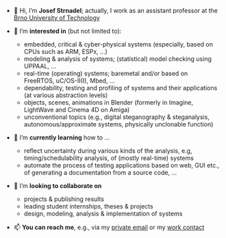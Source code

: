 - 👋 Hi, I’m **Josef Strnadel**; actually, I work as an assistant professor at the [Brno University of Technology](https://www.vut.cz)
- 👀 I’m **interested in** (but not limited to):
  - embedded, critical & cyber-physical systems (especially, based on CPUs such as ARM, ESPx, ...)
  - modeling & analysis of systems; (statistical) model checking using UPPAAL, ...
  - real-time (operating) systems; baremetal and/or based on FreeRTOS, uC/OS-II(I), Mbed, ...
  - dependability, testing and profiling of systems and their applications (at various abstraction levels)
  - objects, scenes, animations in Blender (formerly in Imagine, LightWave and Cinema 4D on Amiga)
  - unconventional topics (e.g., digital steganography & steganalysis, autonomous/approximate systems, physically unclonable function)
- 🌱 I’m **currently learning** how to ...
  - reflect uncertainty during various kinds of the analysis, e.g, timing/schedulability analysis, of (mostly real-time) systems
  - automate the process of testing applications based on web, GUI etc., of generating a documentation from a source code, ...
- 💞️ I’m **looking to collaborate on**
  - projects & publishing results
  - leading student internships, theses & projects
  - design, modeling, analysis & implementation of systems

- 📫 **You can reach me**, e.g., via my [private email](mailto:josef.strnadel@gmail.com) or my [work contact](https://www.fit.vut.cz/person/strnadel/)

<!---
josef-strnadel/josef-strnadel is a ✨ special ✨ repository because its `README.md` (this file) appears on your GitHub profile.
You can click the Preview link to take a look at your changes.
--->

